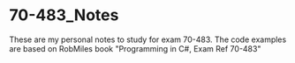 # 70-483_Notes

These are my personal notes to study for exam 70-483. The code examples are based on RobMiles book "Programming in C#, Exam Ref 70-483"

